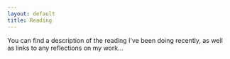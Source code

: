 ```yaml
---
layout: default
title: Reading
---
```

You can find a description of the reading I've been doing recently, as well as links to any reflections on my work...
